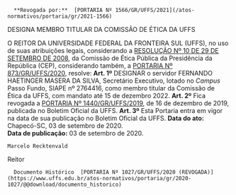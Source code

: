       **Revogada por:**  [PORTARIA Nº 1566/GR/UFFS/2021](/atos-normativos/portaria/gr/2021-1566) 

   DESIGNA MEMBRO TITULAR DA COMISSÃO DE ÉTICA DA UFFS  

 O REITOR DA UNIVERSIDADE FEDERAL DA FRONTEIRA SUL (UFFS), no uso de suas atribuições legais, considerando a [RESOLUÇÃO Nº 10 DE 29 DE SETEMBRO DE 2008](http://etica.planalto.gov.br/sobre-a-cep/legislacao/etica512), da Comissão de Ética Pública da Presidência da República (CEP), considerando também, a [PORTARIA Nº 873/GR/UFFS/2020](https://www.uffs.edu.br/atos-normativos/portaria/gr/2020-0873), resolve:   **Art. 1º**  DESIGNAR o servidor FERNANDO HAETINGER MASERA DA SILVA, Secretário Executivo, lotado no *Campus*  Passo Fundo, SIAPE nº 2764416, como membro titular da Comissão de Ética da UFFS, com mandato até 15 de dezembro 2022.   **Art. 2º**  Fica revogada a [PORTARIA Nº 1440/GR/UFFS/2019](https://www.uffs.edu.br/atos-normativos/portaria/gr/2019-1440), de 16 de dezembro de 2019, publicada no Boletim Oficial da UFFS.   **Art. 3º**  Esta Portaria entra em vigor na data de sua publicação no Boletim Oficial da UFFS.        **Data do ato:** Chapecó-SC, 03 de setembro de 2020.   
 **Data de publicação:**  03 de setembro de 2020. 

    Marcelo Recktenvald   
 Reitor 

      Documento Histórico  [PORTARIA Nº 1027/GR/UFFS/2020 (REVOGADA)](https://www.uffs.edu.br/atos-normativos/portaria/gr/2020-1027/@@download/documento_historico)     
      